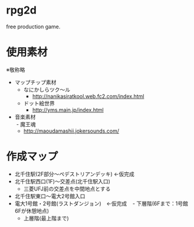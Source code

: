 # rpg2d
free production game.

# 使用素材  
※敬称略  
- マップチップ素材  
  - なにかしらツク～ル  
    - http://nanikasiratkool.web.fc2.com/index.html  
  - ドット絵世界  
    - http://yms.main.jp/index.html  
- 音楽素材  
  - 魔王魂  
    - http://maoudamashii.jokersounds.com/  

# 作成マップ
- 北千住駅(2F部分～ペデストリアンデッキ) ←仮完成  
- 北千住駅西口(1F)～交差点(北千住駅入口)  
  - 三菱UFJ前の交差点を中間地点とする  
- 北千住駅東口～電大2号館入口　
- 電大1号館・2号館(ラストダンジョン)　←仮完成  
  - 下層階(6Fまで：1号館6Fが休憩地点)  
  - 上層階(最上階まで)  
